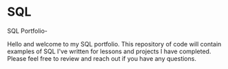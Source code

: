 # SQL
SQL Portfolio-

Hello and welcome to my SQL portfolio. This repository of code will contain examples of SQL I've written for lessons and projects I have completed. Please feel free to review and reach out if you have any questions.
